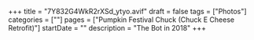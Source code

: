 +++
title = "7Y832G4WkR2rXSd_ytyo.avif"
draft = false
tags = ["Photos"]
categories = [""]
pages = ["Pumpkin Festival Chuck (Chuck E Cheese Retrofit)"]
startDate = ""
description = "The Bot in 2018"
+++
